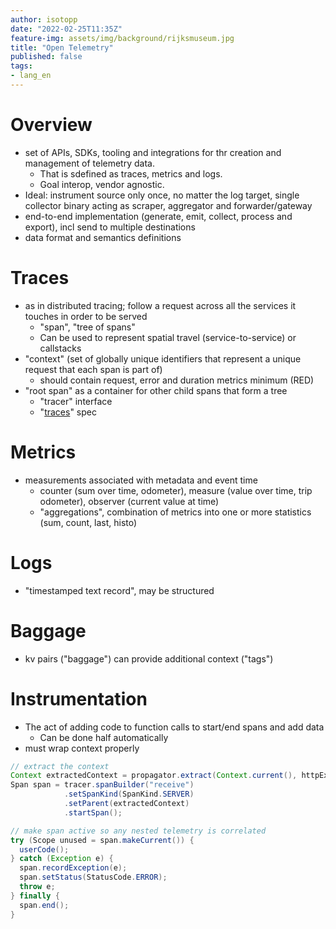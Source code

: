 ```yaml
---
author: isotopp
date: "2022-02-25T11:35Z"
feature-img: assets/img/background/rijksmuseum.jpg
title: "Open Telemetry"
published: false
tags:
- lang_en
---
```


# Overview

- set of APIs, SDKs, tooling and integrations for thr creation and management of telemetry data.
  - That is sdefined as traces, metrics and logs.
  - Goal interop, vendor agnostic.
- Ideal: instrument source only once, no matter the log target, single collector binary acting as scraper, aggregator and forwarder/gateway
- end-to-end implementation (generate, emit, collect, process and export), incl send to multiple destinations
- data format and semantics definitions

# Traces

- as in distributed tracing; follow a request across all the services it touches in order to be served
  - "span", "tree of spans"
  - Can be used to represent spatial travel (service-to-service) or callstacks
- "context" (set of globally unique identifiers that represent a unique request that each span is part of)
  - should contain request, error and duration metrics minimum (RED)
- "root span" as a container for other child spans that form a tree
  - "tracer" interface
  - "[traces](https://opentelemetry.io/docs/reference/specification/overview/#tracing-signal)" spec

# Metrics

- measurements associated with metadata and event time 
  - counter (sum over time, odometer), measure (value over time, trip odometer), observer (current value at time)
  - "aggregations", combination of metrics into one or more statistics (sum, count, last, histo)

# Logs

- "timestamped text record", may be structured

# Baggage

- kv pairs ("baggage") can provide additional context ("tags")

# Instrumentation

- The act of adding code to function calls to start/end spans and add data
  - Can be done half automatically
- must wrap context properly

```java
// extract the context
Context extractedContext = propagator.extract(Context.current(), httpExchange, getter);
Span span = tracer.spanBuilder("receive")
            .setSpanKind(SpanKind.SERVER)
            .setParent(extractedContext)
            .startSpan();

// make span active so any nested telemetry is correlated
try (Scope unused = span.makeCurrent()) {
  userCode();
} catch (Exception e) {
  span.recordException(e);
  span.setStatus(StatusCode.ERROR);
  throw e;
} finally {
  span.end();
}
```
